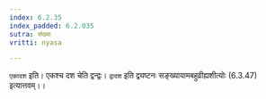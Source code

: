 ```yaml
---
index: 6.2.35
index_padded: 6.2.035
sutra: संख्या
vritti: nyasa

---
```

`एकादश` इति। एकश्च दश चेति द्वन्द्वः। `द्वादश` इति द्व्यष्टनः सङ्ख्यायामबहुव्रीह्यशीत्योः (6.3.47) इत्यात्तवम्।।